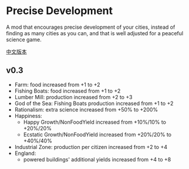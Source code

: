 ﻿# Precise Development

A mod that encourages precise development of your cities, instead of finding as many cities as you can, and that is well adjusted for a peaceful science game.

[中文版本](./README_CN.md)

## v0.3

- Farm: food increased from +1 to +2
- Fishing Boats: food increased from +1 to +2
- Lumber Mill: production increased from +2 to +3
- God of the Sea: Fishing Boats production increased from +1 to +2
- Rationalism: extra science increased from +50% to +200%
- Happiness:
  - Happy Growth/NonFoodYield increased from +10%/10% to +20%/20%
  - Ecstatic Growth/NonFoodYield increased from +20%/20% to +40%/40%
- Industrial Zone: production per citizen increased from +2 to +4
- England:
  - powered buildings' additional yields increased from +4 to +8
